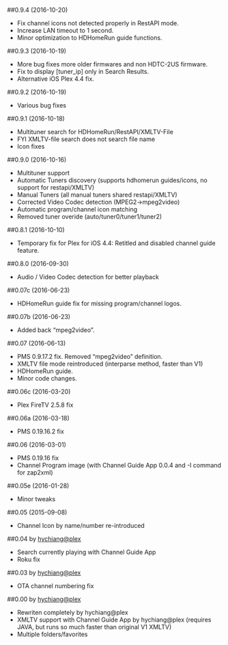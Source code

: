 ##0.9.4 (2016-10-20)
- Fix channel icons not detected properly in RestAPI mode.
- Increase LAN timeout to 1 second.
- Minor optimization to HDHomeRun guide functions.

##0.9.3 (2016-10-19)
- More bug fixes more older firmwares and non HDTC-2US firmware.
- Fix to display [tuner_ip] only in Search Results.
- Alternative iOS Plex 4.4 fix.

##0.9.2 (2016-10-19)
- Various bug fixes

##0.9.1 (2016-10-18)
- Multituner search for HDHomeRun/RestAPI/XMLTV-File
- FYI XMLTV-file search does not search file name
- Icon fixes

##0.9.0 (2016-10-16)
- Multituner support
- Automatic Tuners discovery (supports hdhomerun guides/icons, no support for restapi/XMLTV)
- Manual Tuners (all manual tuners shared restapi/XMLTV)
- Corrected Video Codec detection (MPEG2->mpeg2video)
- Automatic program/channel icon matching
- Removed tuner overide (auto/tuner0/tuner1/tuner2)

##0.8.1 (2016-10-10)
- Temporary fix for Plex for iOS 4.4: Retitled and disabled channel guide feature.

##0.8.0 (2016-09-30)
- Audio / Video Codec detection for better playback

##0.07c (2016-06-23)
- HDHomeRun guide fix for missing program/channel logos.

##0.07b (2016-06-23)
- Added back “mpeg2video”.

##0.07 (2016-06-13)
- PMS 0.9.17.2 fix. Removed “mpeg2video” definition.
- XMLTV file mode reintroduced (interparse method, faster than V1)
- HDHomeRun guide.
- Minor code changes.

##0.06c (2016-03-20)
- Plex FireTV 2.5.8 fix

##0.06a (2016-03-18)
- PMS 0.19.16.2 fix

##0.06 (2016-03-01)
- PMS 0.19.16 fix
- Channel Program image (with Channel Guide App 0.0.4 and -I command for zap2xml)

##0.05e (2016-01-28)
- Minor tweaks

##0.05 (2015-09-08)
- Channel Icon by name/number re-introduced

##0.04 by [hychiang@plex](https://forums.plex.tv/profile/hychiang)
- Search currently playing with Channel Guide App
- Roku fix

##0.03 by [hychiang@plex](https://forums.plex.tv/profile/hychiang)
- OTA channel numbering fix

##0.00 by [hychiang@plex](https://forums.plex.tv/profile/hychiang)
- Rewriten completely by hychiang@plex
- XMLTV support with Channel Guide App by hychiang@plex (requires JAVA, but runs so much faster than original V1 XMLTV)
- Multiple folders/favorites














